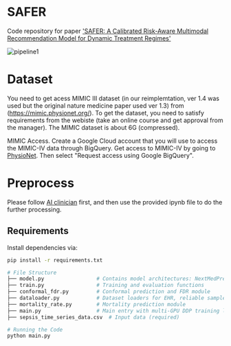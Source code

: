 # SAFER
Code repository for paper ['SAFER: A Calibrated Risk-Aware Multimodal Recommendation Model for Dynamic Treatment Regimes'](https://arxiv.org/pdf/2506.06649)

![pipeline1](https://github.com/user-attachments/assets/686ffa02-608f-4fb2-a13e-69f4daf694ac)


# Dataset
You need to get acess MIMIC III dataset (in our reimplemtation, ver 1.4 was used but the original nature medicine paper used ver 1.3) from (https://mimic.physionet.org/). To get the dataset, you need to satisfy requirements from the webiste (take an online course and get approval from the manager). The MIMIC dataset is about 6G (compressed).

MIMIC Access. Create a Google Cloud account that you will use to access the MIMIC-IV data through BigQuery. Get access to MIMIC-IV by going to [PhysioNet](https://mimic.physionet.org/). Then select "Request access using Google BigQuery".

# Preprocess
Please follow [AI clinician](https://github.com/uribyul/py_ai_clinician) first, and then use the provided ipynb file to do the further processing.

## Requirements

Install dependencies via:

```bash
pip install -r requirements.txt

# File Structure
├── model.py                 # Contains model architectures: NextMedPredModel, RefinePrediction
├── train.py                 # Training and evaluation functions
├── conformal_fdr.py         # Conformal prediction and FDR module
├── dataloader.py            # Dataset loaders for EHR, reliable samples, uncertain samples, mortality
├── mortality_rate.py        # Mortality prediction module
├── main.py                  # Main entry with multi-GPU DDP training logic
├── sepsis_time_series_data.csv  # Input data (required)

# Running the Code
python main.py
